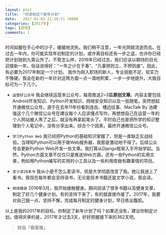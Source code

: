 ```yaml
---
layout: post
title:  "你该制定个新年计划"
date:   2017-01-03 11:38:51 +0800
categories: [2017年]
tags: [感悟]
comments: 1
---
```

时间如握在手心中的沙子，缓缓地流失。我们稍不注意，一年光阴就流逝而去。在过去一年内，你可能实现年初制定的计划，或许离目标还有一步之遥，也许你已经把计划抛到九霄云外了。不管怎么样，2016年已经过去，我们应该以期待的目光迎接新一年。俗话说得好：“一年之计在于春”、“凡事预则立，不预则废”。因此，有必要为2017年制定一个计划。
我作为刚入职场的新人，专业技能不足，软实力不够硬。我会在新的一年针对这两方面一点一滴地积累，一步一步地提升。大致目标可为一下几个。
* `运营好公众号`
    我会继续运营本公众号，每周推送2~3篇**原创文章**。内容主要包括Android开发知识、Python开发知识、网络安全知识以及一些随笔。突然想起开通微信公众号，源于在去年11年份看到连岳、槽边往事、MacTalk By 池建强这个几个微信公众号在建议每个人应该懂点写作。再想想自己在运营一年的个人网站被人黑了之后，就没有再拿起笔头了。平时自己也是把所学的知识整理到个人笔记中，没有分享出来。综合个个因素，最终开通微信公众号。

* `学习Python Web`
    我已经把Python的基础知识掌握了，但是一直缺乏实战经验。当得知Python可以用于做Web服务器，我那是激动地不得了。后续公众号会更新Python Web开发一些文章。我打算从Django框架入手开始学起。当然，Python方面文章不仅仅只是推送Web方面，还有一些Python的实用文章，例如用Python编写的实用的小工具以及一些利用库做有趣事情的项目。

* `至少读20本书`
    我从小是不怎么爱读书，但是大学彻底改变了我。她让我迷上了看书。我现在每年都会坚持读书，无论是技术书籍还是文学小说，我会读。

* `继续健身`
    2016年3月，我开始接触健身。期间阅读了很多书籍以及健身文章，制定了好几个健身计划，有的坚持下来了，有的就直接作废了。2017年，我要对自己狠一点，坚持不懈，完成每月制定的健身计划，早日练出腹肌。

以上是我的2017年的目标。你制定了新年计划了吗？如果还没有，建议你制定计划。值得庆幸的是，2017年才过去3天，好好把握接下来的362天吧。

> 转自「极客猴」
